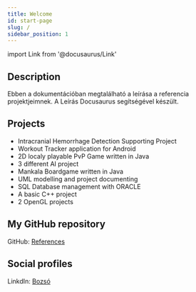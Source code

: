 ```yaml
---
title: Welcome
id: start-page
slug: /
sidebar_position: 1
---
```


import Link from '@docusaurus/Link'

## Description
Ebben a dokumentációban megtalálható a leírása a referencia projektjeimnek. A Leírás Docusaurus segítségével készült.

## Projects

- <Link to="/ICH-detection">Intracranial Hemorrhage Detection Supporting Project</Link>
- <Link to="/android-project">Workout Tracker application for Android</Link>
- <Link to="/java-game">2D localy playable PvP Game written in Java</Link>
- <Link to="/AI-projects">3 different AI project</Link>
- <Link to="/mankala">Mankala Boardgame written in Java</Link>
- <Link to="/uml">UML modelling and project documenting</Link>
- <Link to="/sql">SQL Database management with ORACLE</Link>
- <Link to="/cpp">A basic C++ project</Link>
- <Link to="/opengl">2 OpenGL projects</Link>

## My GitHub repository
GitHub: [References](https://github.com/bozsoxd/References)

## Social profiles
LinkdIn: [Bozsó](https://www.linkedin.com/in/bozsó-zsombor-nagy-3948882a8)